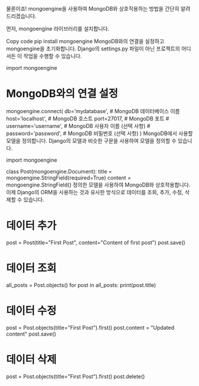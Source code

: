 
물론이죠! mongoengine을 사용하여 MongoDB와 상호작용하는 방법을 간단히 알려드리겠습니다.

먼저, mongoengine 라이브러리를 설치합니다.

Copy code
pip install mongoengine
MongoDB와의 연결을 설정하고 mongoengine을 초기화합니다. Django의 settings.py 파일이 아닌 프로젝트의 어디서든 이 작업을 수행할 수 있습니다.


import mongoengine

# MongoDB와의 연결 설정
mongoengine.connect(
    db='mydatabase',  # MongoDB 데이터베이스 이름
    host='localhost',  # MongoDB 호스트
    port=27017,        # MongoDB 포트
    # username='username', # MongoDB 사용자 이름 (선택 사항)
    # password='password', # MongoDB 비밀번호 (선택 사항)
)
MongoDB에서 사용할 모델을 정의합니다. Django의 모델과 비슷한 구문을 사용하여 모델을 정의할 수 있습니다.


import mongoengine

class Post(mongoengine.Document):
    title = mongoengine.StringField(required=True)
    content = mongoengine.StringField()
정의한 모델을 사용하여 MongoDB와 상호작용합니다. 이제 Django의 ORM을 사용하는 것과 유사한 방식으로 데이터를 조회, 추가, 수정, 삭제할 수 있습니다.


# 데이터 추가
post = Post(title="First Post", content="Content of first post")
post.save()

# 데이터 조회
all_posts = Post.objects()
for post in all_posts:
    print(post.title)

# 데이터 수정
post = Post.objects(title="First Post").first()
post.content = "Updated content"
post.save()

# 데이터 삭제
post = Post.objects(title="First Post").first()
post.delete()